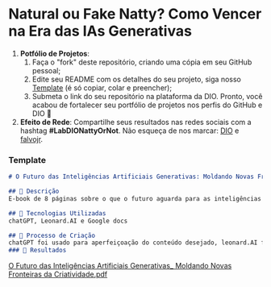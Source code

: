 # Natural ou Fake Natty? Como Vencer na Era das IAs Generativas

1. **Potfólio de Projetos**:
    1. Faça o "fork" deste repositório, criando uma cópia em seu GitHub pessoal;
    2. Edite seu README com os detalhes do seu projeto, siga nosso [Template](#template) (é só copiar, colar e preencher);
    3. Submeta o link do seu repositório na plataforma da DIO. Pronto, você acabou de fortalecer seu portfólio de projetos nos perfis do GitHub e DIO 🚀
1. **Efeito de Rede**: Compartilhe seus resultados nas redes sociais com a hashtag **#LabDIONattyOrNot**. Não esqueça de nos marcar: [DIO](https://www.linkedin.com/school/dio-makethechange) e [falvojr](https://www.linkedin.com/in/falvojr).

### Template

```markdown
# O Futuro das Inteligências Artificiais Generativas: Moldando Novas Fronteiras da Criatividade ;)

## 📒 Descrição
E-book de 8 páginas sobre o que o futuro aguarda para as inteligências artificiais generativas e também no que elas dificultam para o futuro de algumas pessoas.

## 🤖 Tecnologias Utilizadas
chatGPT, Leonard.AI e Google docs

## 🧐 Processo de Criação
chatGPT foi usado para aperfeiçoação do conteúdo desejado, leonard.AI foi usada para criar a capa do ebook e o Google docs para a estruturação no formarto desejado.
### 🚀 Resultados

```
[O Futuro das Inteligências Artificiais Generativas_ Moldando Novas Fronteiras da Criatividade.pdf](https://github.com/user-attachments/files/15748731/O.Futuro.das.Inteligencias.Artificiais.Generativas_.Moldando.Novas.Fronteiras.da.Criatividade.pdf)
